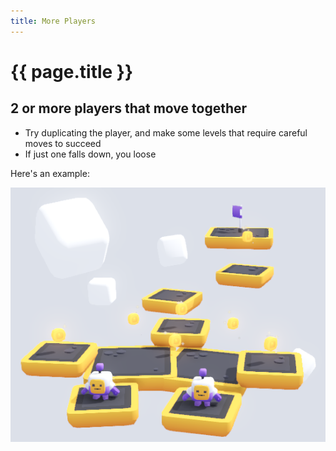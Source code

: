 ```yaml
---
title: More Players
---
```

# {{ page.title }}

## 2 or more players that move together

* Try duplicating the player, and make some levels that require careful moves to succeed
* If just one falls down, you loose

Here's an example:

![Two Player Level Example](res/two_player_level_example.png)

